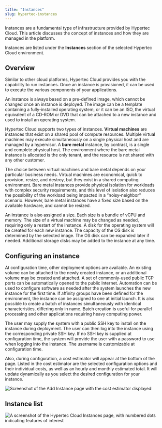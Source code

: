 ```yaml
---
title: "Instances"
slug: hypertec-instances
---
```



Instances are a fundamental type of infrastructure provided by Hypertec Cloud. This article discusses the concept of instances and how they are managed in the platform.

Instances are listed under the **Instances** section of the selected Hypertec Cloud environment.

## Overview

Similar to other cloud platforms, Hypertec Cloud provides you with the capability to run instances. Once an instance is provisioned, it can be used to execute the various components of your applications.

An instance is always based on a pre-defined image, which cannot be changed once an instance is deployed. The image can be a template containing a fully-installed operating system, or it can be an ISO, the virtual equivalent of a CD-ROM or DVD that can be attached to a new instance and used to install an operating system.

Hypertec Cloud supports two types of instances. **Virtual machines** are instances that exist on a shared pool of compute resources. Multiple virtual machines may execute simultaneously on a single physical host and are managed by a hypervisor. A **bare metal** instance, by contrast, is a single and complete physical host. The environment where the bare metal instance is allocated is the only tenant, and the resource is not shared with any other customer.

The choice between virtual machines and bare metal depends on your particular business needs. Virtual machines are economical, quick to provision, resize, and destroy, but they exist in a shared computing environment. Bare metal instances provide physical isolation for workloads with complex security requirements, and this level of isolation also reduces the possibility of the workload being impacted in a “noisy-neighbor” scenario. However, bare metal instances have a fixed size based on the available hardware, and cannot be resized.

An instance is also assigned a size. Each size is a bundle of vCPU and memory. The size of a virtual machine may be changed as needed, requiring only a restart of the instance. A disk for the operating system will be created for each new instance. The capacity of the OS disk is determined by the selected image. The OS disk can be expanded later if needed. Additional storage disks may be added to the instance at any time.

## Configuring an instance

At configuration time, other deployment options are available. An existing volume can be attached to the newly created instance, or an additional volume may be created and attached. A set of commonly-used public TCP ports can be automatically opened to the public Internet. Automation can be used to configure software as needed after the system launches the new instance for the first time. If affinity groups have been defined for the environment, the instance can be assigned to one at initial launch. It is also possible to create a batch of instances simultaneously with identical characteristics, differing only in name. Batch creation is useful for parallel processing and other applications requiring heavy computing power.

The user may supply the system with a public SSH key to install on the instance during deployment. The user can then log into the instance using the corresponding private SSH key. If no SSH key is supplied at configuration time, the system will provide the user with a password to use when logging into the instance. The username is customizable at configuration time.

Also, during configuration, a cost estimator will appear at the bottom of the page. Listed in the cost estimator are the selected configuration options and their individual costs, as well as an hourly and monthly estimated total. It will update dynamically as you select the desired configuration for your instance.

![Screenshot of the Add Instance page with the cost estimator displayed](/assets/cloudstack-instances-cost-estimator.png)

## Instance list

![A screenshot of the Hypertec Cloud Instances page, with numbered dots indicating features of interest](/assets/cloudstack-instances-list.png)

